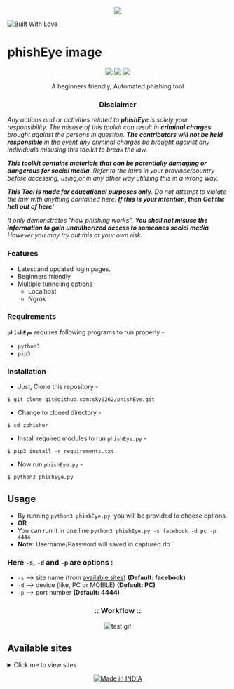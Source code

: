 <!-- phishEye -->

<p align="center">
  <img src=".img/logo.png">
</p>

<img title="Built With Love" src="https://forthebadge.com/images/badges/built-with-love.svg"></p>
# phishEye image

<p align="center">
  <img src="https://img.shields.io/badge/Author-sky9262-cyan?style=flat-square">
  <img src="https://img.shields.io/badge/Open%20Source-Yes-cyan?style=flat-square">
  <img src="https://img.shields.io/badge/Written%20In-Python-cyan?style=flat-square">
</p>

<p align="center">A beginners friendly, Automated phishing tool</p>


<h3><p align="center">Disclaimer</p></h3>

<i>Any actions and or activities related to <b>phishEye</b> is solely your responsibility. The misuse of this toolkit can result in <b>criminal charges</b> brought against the persons in question. <b>The contributors will not be held responsible</b> in the event any criminal charges be brought against any individuals misusing this toolkit to break the law.

<b>This toolkit contains materials that can be potentially damaging or dangerous for social media</b>. Refer to the laws in your province/country before accessing, using,or in any other way utilizing this in a wrong way.

<b>This Tool is made for educational purposes only</b>. Do not attempt to violate the law with anything contained here. <b>If this is your intention, then Get the hell out of here</b>!

It only demonstrates "how phishing works". <b>You shall not misuse the information to gain unauthorized access to someones social media</b>. However you may try out this at your own risk.</i>

### Features

- Latest and updated login pages.
- Beginners friendly
- Multiple tunneling options
  - Localhost
  - Ngrok

### Requirements

**`phishEye`** requires following programs to run properly - 
- `python3`
- `pip3`

### Installation

- Just, Clone this repository -
```
$ git clone git@github.com:sky9262/phishEye.git
```

- Change to cloned directory -
```
$ cd zphisher
```

- Install required modules to run `phishEye.py` -
```
$ pip3 install -r requirements.txt
```


- Now run `phishEye.py` -
```
$ python3 phishEye.py
```

## Usage
- By running `python3 phishEye.py`, you will be provided to choose options.
- **OR**
- You can run it in one line `python3 phishEye.py -s facebook -d pc -p 4444`
- **Note:** Username/Password will saved in captured.db

### Here `-s`, `-d` and `-p` are options :
- `-s` --> site name (from <a href="https://github.com/sky9262/delete#:~:text=%3A%3A%20Workflow%20%3A%3A-,Available%20sites,-Click%20me%20to">available sites</a>) **(Default: facebook)**
- `-d` --> device (like, PC or MOBILE) **(Default: PC)**
- `-p` --> port number **(Default: 4444)**

<h3 align="center">
:: Workflow ::
</h3>
<p align="center">
<img src=".gif" alt="test gif"/>
</p>

## Available sites
<details>
<summary>Click me to view sites</summary><blockquote>
<details>
<summary>PC</summary>
<ol>
  
[1] deviantart
  
[2] dropbox
  
[3] ebay
  
[4] facebook
  
[5] github
  
[6] gitlab
  
[7] google
  
[8] linkedin
  
[9] messenger
  
[10] paypal
  
</ol>
</details>  
<details>
<summary>MOBILE</summary>
<ol>
  
[1] deviantart
  
[2] dropbox
  
[3] ebay
  
[4] facebook
  
[5] github
  
[6] gitlab
  
[7] google
  
[8] linkedin
  
[9] paypal  

</ol>
</details>
</details>


<p align=center>
  <a href="https://www.instagram.com/bhikan_deshmukh"><img title="Made in INDIA" src="https://img.shields.io/badge/MADE%20IN-INDIA-SCRIPT?colorA=%23ff8100&colorB=%23017e40&colorC=%23ff0000&style=for-the-badge"></a>
</p>

